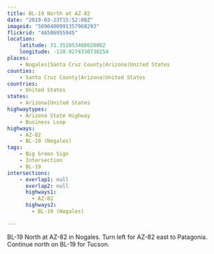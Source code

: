 ```yaml
---
title: BL-19 North at AZ-82
date: "2019-03-23T15:52:08Z"
imageid: "5090400991357968293"
flickrid: "46586955945"
location:
    latitude: 31.351053488628082
    longitude: -110.9274330730254
places:
    - Nogales|Santa Cruz County|Arizona|United States
counties:
    - Santa Cruz County|Arizona|United States
countries:
    - United States
states:
    - Arizona|United States
highwaytypes:
    - Arizona State Highway
    - Business Loop
highways:
    - AZ-82
    - BL-19 (Nogales)
tags:
    - Big Green Sign
    - Intersection
    - BL-19
intersections:
    - overlap1: null
      overlap2: null
      highways1:
        - AZ-82
      highways2:
        - BL-19 (Nogales)

---
```

BL-19 North at AZ-82 in Nogales.  Turn left for AZ-82 east to Patagonia.  Continue north on BL-19 for Tucson.